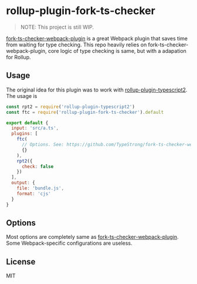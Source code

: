 # rollup-plugin-fork-ts-checker

> NOTE: This project is still WIP.

[fork-ts-checker-webpack-plugin](https://github.com/TypeStrong/fork-ts-checker-webpack-plugin) is a great Webpack plugin that saves time from waiting for type checking. This repo heavily relies on fork-ts-checker-webpack-plugin, core logic of type checking is same, but with a adapation for Rollup.

## Usage

The original idea for this plugin was to work with [rollup-plugin-typescript2](https://github.com/ezolenko/rollup-plugin-typescript2). The usage is

```js
const rpt2 = require('rollup-plugin-typescript2')
const ftc = require('rollup-plugin-fork-ts-checker').default

export default {
  input: 'src/a.ts',
  plugins: [
    ftc(
      // Options. See: https://github.com/TypeStrong/fork-ts-checker-webpack-plugin#options
      {}
    ),
    rpt2({
      check: false
    })
  ],
  output: {
    file: 'bundle.js',
    format: 'cjs'
  }
}
```

## Options

Most options are completely same as [fork-ts-checker-webpack-plugin](https://github.com/TypeStrong/fork-ts-checker-webpack-plugin#options). Some Webpack-specific configurations are useless.

## License

MIT

